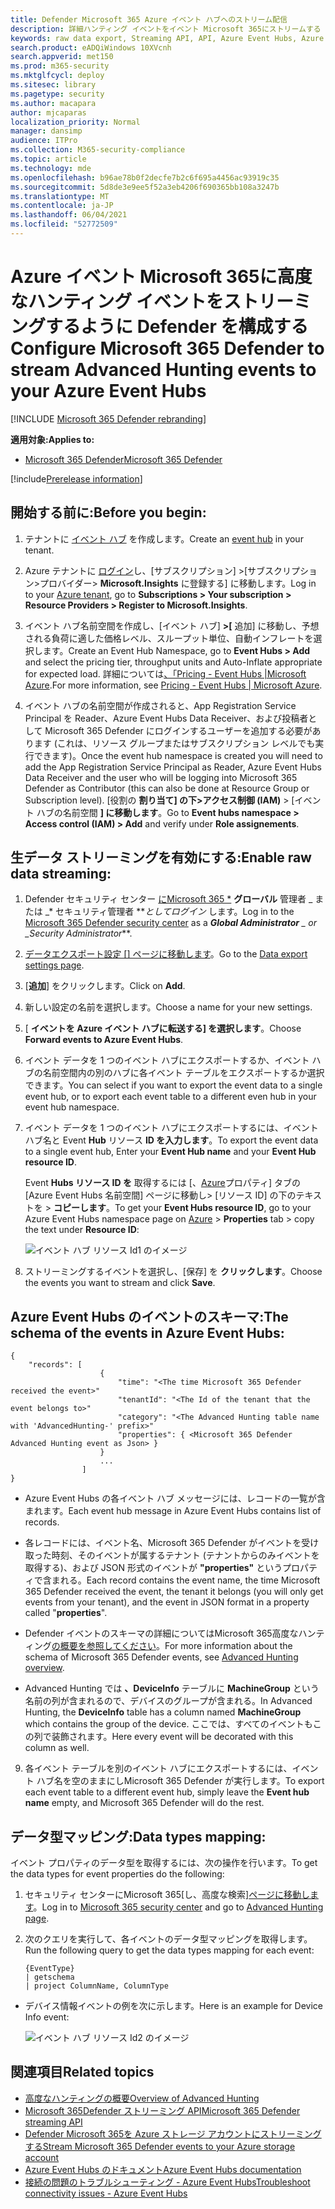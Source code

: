 ```yaml
---
title: Defender Microsoft 365 Azure イベント ハブへのストリーム配信
description: 詳細ハンティング イベントをイベント Microsoft 365にストリームする Defender を構成する方法について学習します。
keywords: raw data export, Streaming API, API, Azure Event Hubs, Azure storage, storage account, Advanced Hunting, raw data sharing
search.product: eADQiWindows 10XVcnh
search.appverid: met150
ms.prod: m365-security
ms.mktglfcycl: deploy
ms.sitesec: library
ms.pagetype: security
ms.author: macapara
author: mjcaparas
localization_priority: Normal
manager: dansimp
audience: ITPro
ms.collection: M365-security-compliance
ms.topic: article
ms.technology: mde
ms.openlocfilehash: b96ae78b0f2decfe7b2c6f695a4456ac93919c35
ms.sourcegitcommit: 5d8de3e9ee5f52a3eb4206f690365bb108a3247b
ms.translationtype: MT
ms.contentlocale: ja-JP
ms.lasthandoff: 06/04/2021
ms.locfileid: "52772509"
---
```

# <a name="configure-microsoft-365-defender-to-stream-advanced-hunting-events-to-your-azure-event-hubs"></a><span data-ttu-id="7b3c6-104">Azure イベント Microsoft 365に高度なハンティング イベントをストリーミングするように Defender を構成する</span><span class="sxs-lookup"><span data-stu-id="7b3c6-104">Configure Microsoft 365 Defender to stream Advanced Hunting events to your Azure Event Hubs</span></span>

[!INCLUDE [Microsoft 365 Defender rebranding](../../includes/microsoft-defender.md)]


<span data-ttu-id="7b3c6-105">**適用対象:**</span><span class="sxs-lookup"><span data-stu-id="7b3c6-105">**Applies to:**</span></span>
- [<span data-ttu-id="7b3c6-106">Microsoft 365 Defender</span><span class="sxs-lookup"><span data-stu-id="7b3c6-106">Microsoft 365 Defender</span></span>](https://go.microsoft.com/fwlink/?linkid=2118804)

[!include[Prerelease information](../../includes/prerelease.md)]

## <a name="before-you-begin"></a><span data-ttu-id="7b3c6-107">開始する前に:</span><span class="sxs-lookup"><span data-stu-id="7b3c6-107">Before you begin:</span></span>

1. <span data-ttu-id="7b3c6-108">テナントに [イベント ハブ](/azure/event-hubs/) を作成します。</span><span class="sxs-lookup"><span data-stu-id="7b3c6-108">Create an [event hub](/azure/event-hubs/) in your tenant.</span></span>

2. <span data-ttu-id="7b3c6-109">Azure テナントに [ログイン](https://ms.portal.azure.com/)し、[サブスクリプション] >[サブスクリプション>プロバイダー> **Microsoft.Insights** に登録する] に移動します。</span><span class="sxs-lookup"><span data-stu-id="7b3c6-109">Log in to your [Azure tenant](https://ms.portal.azure.com/), go to **Subscriptions > Your subscription > Resource Providers > Register to Microsoft.Insights**.</span></span>

3. <span data-ttu-id="7b3c6-110">イベント ハブ名前空間を作成し、[イベント ハブ] **>[** 追加] に移動し、予想される負荷に適した価格レベル、スループット単位、自動インフレートを選択します。</span><span class="sxs-lookup"><span data-stu-id="7b3c6-110">Create an Event Hub Namespace, go to **Event Hubs > Add** and select the pricing tier, throughput units and Auto-Inflate appropriate for expected load.</span></span> <span data-ttu-id="7b3c6-111">詳細については[、「Pricing - Event Hubs |Microsoft Azure](https://azure.microsoft.com/en-us/pricing/details/event-hubs/).</span><span class="sxs-lookup"><span data-stu-id="7b3c6-111">For more information, see [Pricing - Event Hubs | Microsoft Azure](https://azure.microsoft.com/en-us/pricing/details/event-hubs/).</span></span>  

4. <span data-ttu-id="7b3c6-112">イベント ハブの名前空間が作成されると、App Registration Service Principal を Reader、Azure Event Hubs Data Receiver、および投稿者として Microsoft 365 Defender にログインするユーザーを追加する必要があります (これは、リソース グループまたはサブスクリプション レベルでも実行できます)。</span><span class="sxs-lookup"><span data-stu-id="7b3c6-112">Once the event hub namespace is created you will need to add the App Registration Service Principal as Reader, Azure Event Hubs Data Receiver and the user who will be logging into Microsoft 365 Defender as Contributor (this can also be done at Resource Group or Subscription level).</span></span> <span data-ttu-id="7b3c6-113">[役割の **割り当て] の下>アクセス制御 (IAM)** > [イベント ハブの名前空間 **] に移動します**。</span><span class="sxs-lookup"><span data-stu-id="7b3c6-113">Go to **Event hubs namespace > Access control (IAM) > Add** and verify under **Role assignements**.</span></span>

## <a name="enable-raw-data-streaming"></a><span data-ttu-id="7b3c6-114">生データ ストリーミングを有効にする:</span><span class="sxs-lookup"><span data-stu-id="7b3c6-114">Enable raw data streaming:</span></span>

1. <span data-ttu-id="7b3c6-115">Defender セキュリティ センター [にMicrosoft 365 \*](https://security.microsoft.com) **グローバル** 管理者 _ または _\* セキュリティ管理者 \*\*_としてログイン_ します。</span><span class="sxs-lookup"><span data-stu-id="7b3c6-115">Log in to the [Microsoft 365 Defender security center](https://security.microsoft.com) as a ***Global Administrator** _ or _*_Security Administrator_\*\*.</span></span>

2. <span data-ttu-id="7b3c6-116">[データエクスポート設定 [] ページに移動します](https://security.microsoft.com/settings/mtp_settings/raw_data_export)。</span><span class="sxs-lookup"><span data-stu-id="7b3c6-116">Go to the [Data export settings page](https://security.microsoft.com/settings/mtp_settings/raw_data_export).</span></span>

3. <span data-ttu-id="7b3c6-117">[**追加**] をクリックします。</span><span class="sxs-lookup"><span data-stu-id="7b3c6-117">Click on **Add**.</span></span>

4. <span data-ttu-id="7b3c6-118">新しい設定の名前を選択します。</span><span class="sxs-lookup"><span data-stu-id="7b3c6-118">Choose a name for your new settings.</span></span>

5. <span data-ttu-id="7b3c6-119">[ **イベントを Azure イベント ハブに転送する] を選択します**。</span><span class="sxs-lookup"><span data-stu-id="7b3c6-119">Choose **Forward events to Azure Event Hubs**.</span></span>

6. <span data-ttu-id="7b3c6-120">イベント データを 1 つのイベント ハブにエクスポートするか、イベント ハブの名前空間内の別のハブに各イベント テーブルをエクスポートするか選択できます。</span><span class="sxs-lookup"><span data-stu-id="7b3c6-120">You can select if you want to export the event data to a single event hub, or to export each event table to a different even hub in your event hub namespace.</span></span> 

7. <span data-ttu-id="7b3c6-121">イベント データを 1 つのイベント ハブにエクスポートするには、イベント ハブ名と Event **Hub** リソース **ID を入力します**。</span><span class="sxs-lookup"><span data-stu-id="7b3c6-121">To export the event data to a single event hub, Enter your **Event Hub name** and your **Event Hub resource ID**.</span></span>

   <span data-ttu-id="7b3c6-122">Event **Hubs リソース ID を** 取得するには [、[Azure](https://ms.portal.azure.com/)プロパティ] タブの [Azure Event Hubs 名前空間] ページに移動し> [リソース ID] の下のテキストを  >  **コピーします**。</span><span class="sxs-lookup"><span data-stu-id="7b3c6-122">To get your **Event Hubs resource ID**, go to your Azure Event Hubs namespace page on [Azure](https://ms.portal.azure.com/) > **Properties** tab > copy the text under **Resource ID**:</span></span>

   ![イベント ハブ リソース Id1 のイメージ](../defender-endpoint/images/event-hub-resource-id.png)

8. <span data-ttu-id="7b3c6-124">ストリーミングするイベントを選択し、[保存] を **クリックします**。</span><span class="sxs-lookup"><span data-stu-id="7b3c6-124">Choose the events you want to stream and click **Save**.</span></span>

## <a name="the-schema-of-the-events-in-azure-event-hubs"></a><span data-ttu-id="7b3c6-125">Azure Event Hubs のイベントのスキーマ:</span><span class="sxs-lookup"><span data-stu-id="7b3c6-125">The schema of the events in Azure Event Hubs:</span></span>

```
{
    "records": [
                    {
                        "time": "<The time Microsoft 365 Defender received the event>"
                        "tenantId": "<The Id of the tenant that the event belongs to>"
                        "category": "<The Advanced Hunting table name with 'AdvancedHunting-' prefix>"
                        "properties": { <Microsoft 365 Defender Advanced Hunting event as Json> }
                    }
                    ...
                ]
}
```

- <span data-ttu-id="7b3c6-126">Azure Event Hubs の各イベント ハブ メッセージには、レコードの一覧が含まれます。</span><span class="sxs-lookup"><span data-stu-id="7b3c6-126">Each event hub message in Azure Event Hubs contains list of records.</span></span>

- <span data-ttu-id="7b3c6-127">各レコードには、イベント名、Microsoft 365 Defender がイベントを受け取った時刻、そのイベントが属するテナント (テナントからのみイベントを取得する)、および JSON 形式のイベントが **"properties"** というプロパティで含まれる。</span><span class="sxs-lookup"><span data-stu-id="7b3c6-127">Each record contains the event name, the time Microsoft 365 Defender received the event, the tenant it belongs (you will only get events from your tenant), and the event in JSON format in a property called "**properties**".</span></span>

- <span data-ttu-id="7b3c6-128">Defender イベントのスキーマの詳細についてはMicrosoft 365高度なハンティング[の概要を参照してください](advanced-hunting-overview.md)。</span><span class="sxs-lookup"><span data-stu-id="7b3c6-128">For more information about the schema of Microsoft 365 Defender events, see [Advanced Hunting overview](advanced-hunting-overview.md).</span></span>

- <span data-ttu-id="7b3c6-129">Advanced Hunting では **、DeviceInfo** テーブルに **MachineGroup** という名前の列が含まれるので、デバイスのグループが含まれる。</span><span class="sxs-lookup"><span data-stu-id="7b3c6-129">In Advanced Hunting, the **DeviceInfo** table has a column named **MachineGroup** which contains the group of the device.</span></span> <span data-ttu-id="7b3c6-130">ここでは、すべてのイベントもこの列で装飾されます。</span><span class="sxs-lookup"><span data-stu-id="7b3c6-130">Here every event will be decorated with this column as well.</span></span> 

9. <span data-ttu-id="7b3c6-131">各イベント テーブルを別のイベント ハブにエクスポートするには、イベント ハブ名を空のままにしMicrosoft 365 Defender が実行します。</span><span class="sxs-lookup"><span data-stu-id="7b3c6-131">To export each event table to a different event hub, simply leave the **Event hub name** empty, and Microsoft 365 Defender will do the rest.</span></span>


## <a name="data-types-mapping"></a><span data-ttu-id="7b3c6-132">データ型マッピング:</span><span class="sxs-lookup"><span data-stu-id="7b3c6-132">Data types mapping:</span></span>

<span data-ttu-id="7b3c6-133">イベント プロパティのデータ型を取得するには、次の操作を行います。</span><span class="sxs-lookup"><span data-stu-id="7b3c6-133">To get the data types for event properties do the following:</span></span>

1. <span data-ttu-id="7b3c6-134">セキュリティ センターにMicrosoft 365[し、[](https://security.microsoft.com)高度な検索][ページに移動します](https://security.microsoft.com/hunting-package)。</span><span class="sxs-lookup"><span data-stu-id="7b3c6-134">Log in to [Microsoft 365 security center](https://security.microsoft.com) and go to [Advanced Hunting page](https://security.microsoft.com/hunting-package).</span></span>

2. <span data-ttu-id="7b3c6-135">次のクエリを実行して、各イベントのデータ型マッピングを取得します。</span><span class="sxs-lookup"><span data-stu-id="7b3c6-135">Run the following query to get the data types mapping for each event:</span></span>
 
   ```
   {EventType}
   | getschema
   | project ColumnName, ColumnType 
   ```

- <span data-ttu-id="7b3c6-136">デバイス情報イベントの例を次に示します。</span><span class="sxs-lookup"><span data-stu-id="7b3c6-136">Here is an example for Device Info event:</span></span> 

  ![イベント ハブ リソース Id2 のイメージ](../defender-endpoint/images/machine-info-datatype-example.png)

## <a name="related-topics"></a><span data-ttu-id="7b3c6-138">関連項目</span><span class="sxs-lookup"><span data-stu-id="7b3c6-138">Related topics</span></span>
- [<span data-ttu-id="7b3c6-139">高度なハンティングの概要</span><span class="sxs-lookup"><span data-stu-id="7b3c6-139">Overview of Advanced Hunting</span></span>](advanced-hunting-overview.md)
- [<span data-ttu-id="7b3c6-140">Microsoft 365Defender ストリーミング API</span><span class="sxs-lookup"><span data-stu-id="7b3c6-140">Microsoft 365 Defender streaming API</span></span>](streaming-api.md)
- [<span data-ttu-id="7b3c6-141">Defender Microsoft 365を Azure ストレージ アカウントにストリーミングする</span><span class="sxs-lookup"><span data-stu-id="7b3c6-141">Stream Microsoft 365 Defender events to your Azure storage account</span></span>](streaming-api-storage.md)
- [<span data-ttu-id="7b3c6-142">Azure Event Hubs のドキュメント</span><span class="sxs-lookup"><span data-stu-id="7b3c6-142">Azure Event Hubs documentation</span></span>](/azure/event-hubs/)
- [<span data-ttu-id="7b3c6-143">接続の問題のトラブルシューティング - Azure Event Hubs</span><span class="sxs-lookup"><span data-stu-id="7b3c6-143">Troubleshoot connectivity issues - Azure Event Hubs</span></span>](/azure/event-hubs/troubleshooting-guide)
